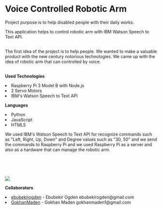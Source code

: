 # Voice Controlled Robotic Arm

Project purpose is to help disabled people with their daily works. <br>

This application helps to control robotic arm with IBM Watson Speech to Text API. <br><br>

The first idea of the project is to help people. We wanted to make a valuable product with the new century notorious technologies. We came up with the idea of robotic arm that can controlled by voice. <br><br>

<b>Used Technologies</b><br>

<li> Raspberry Pi 3 Model B with Node.js </li>
<li> 2 Servo Motors </li>
<li> IBM's Watson Speech to Text API </li>

<b>Languages</b><br>

<li> Python </li>
<li> JavaScript </li>
<li> HTML5 </li>

<p>We used IBM's Watson Speech to Text API for recognize commands such as "Left, Right, Up, Down" and Degree values such as "30, 50" and we send the commands to Raspberry Pi and we used Raspberry Pi as a server and also as a hardware that can manage the robotic arm.</p><br><br><br>

<img src="https://s23.postimg.org/sc9w42963/Screen_Shot_2017_01_15_at_5_02_24_PM.png"></img>


<b>Collaborators</b>
<li><a href="https://www.github.com/EbubekirOgden">ebubekirogden</a> - Ebubekir Ogden ebubekirogden@gmail.com</li>
<li><a href="https://github.com/GokhanMaden">GokhanMaden</a> - Gokhan Maden gokhanmaden1@gmail.com</li>





